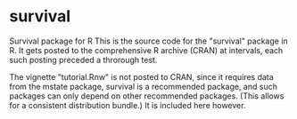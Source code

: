 # survival
Survival package for R
This is the source code for the "survival" package in R.  It gets posted to the comprehensive R archive (CRAN) at intervals, each such posting preceded a throrough test.  

The vignette "tutorial.Rnw" is not posted to CRAN, since it requires data from
the mstate package, survival is a recommended package, and such packages can 
only depend on other recommended packages.  (This allows for a consistent 
distribution bundle.)  It is included here however.

